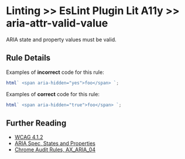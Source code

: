 # Linting >> EsLint Plugin Lit A11y >> aria-attr-valid-value

ARIA state and property values must be valid.

## Rule Details

Examples of **incorrect** code for this rule:

```js
html` <span aria-hidden="yes">foo</span> `;
```

Examples of **correct** code for this rule:

```js
html` <span aria-hidden="true">foo</span> `;
```

## Further Reading

- [WCAG 4.1.2](https://www.w3.org/WAI/WCAG21/Understanding/name-role-value)
- [ARIA Spec, States and Properties](https://www.w3.org/TR/wai-aria/#states_and_properties)
- [Chrome Audit Rules, AX_ARIA_04](https://github.com/GoogleChrome/accessibility-developer-tools/wiki/Audit-Rules#ax_aria_04)
